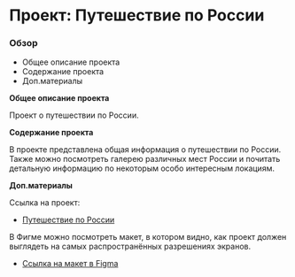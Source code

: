 # Проект: Путешествие по России

### Обзор
* Общее описание проекта
* Содержание проекта
* Доп.материалы

**Общее описание проекта**

Проект о путешествии по России.

**Содержание проекта**

В проекте представлена общая информация о путешествии по России. Также можно посмотреть галерею различных мест России и почитать детальную информацию по некоторым особо интересным локациям.

**Доп.материалы**

Ссылка на проект:
* [Путешествие по России](https://bychkovaa.github.io/russian-travel/)

В Фигме можно посмотреть макет, в котором видно, как проект должен выглядеть на самых распространённых разрешениях экранов.
* [Ссылка на макет в Figma](https://www.figma.com/file/5S2WSbEFL6awjVWJ0NWL8Q/Sprint-3_-Russia-_-desktop-mobile?node-id=28503%3A0)